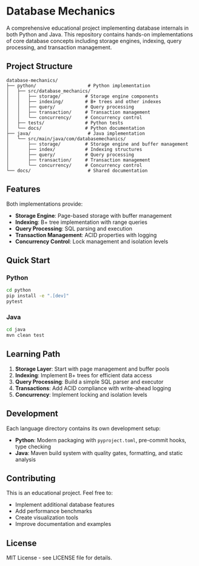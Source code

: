 # Database Mechanics

A comprehensive educational project implementing database internals in both Python and Java. This repository contains hands-on implementations of core database concepts including storage engines, indexing, query processing, and transaction management.

## Project Structure

```
database-mechanics/
├── python/                   # Python implementation
│   ├── src/database_mechanics/
│   │   ├── storage/         # Storage engine components
│   │   ├── indexing/        # B+ trees and other indexes
│   │   ├── query/           # Query processing
│   │   ├── transaction/     # Transaction management
│   │   └── concurrency/     # Concurrency control
│   ├── tests/               # Python tests
│   └── docs/                # Python documentation
├── java/                     # Java implementation
│   └── src/main/java/com/databasemechanics/
│       ├── storage/         # Storage engine and buffer management
│       ├── index/           # Indexing structures
│       ├── query/           # Query processing
│       ├── transaction/     # Transaction management
│       └── concurrency/     # Concurrency control
└── docs/                     # Shared documentation
```

## Features

Both implementations provide:

- **Storage Engine**: Page-based storage with buffer management
- **Indexing**: B+ tree implementation with range queries
- **Query Processing**: SQL parsing and execution
- **Transaction Management**: ACID properties with logging
- **Concurrency Control**: Lock management and isolation levels

## Quick Start

### Python
```bash
cd python
pip install -e ".[dev]"
pytest
```

### Java
```bash
cd java
mvn clean test
```

## Learning Path

1. **Storage Layer**: Start with page management and buffer pools
2. **Indexing**: Implement B+ trees for efficient data access
3. **Query Processing**: Build a simple SQL parser and executor
4. **Transactions**: Add ACID compliance with write-ahead logging
5. **Concurrency**: Implement locking and isolation levels

## Development

Each language directory contains its own development setup:

- **Python**: Modern packaging with `pyproject.toml`, pre-commit hooks, type checking
- **Java**: Maven build system with quality gates, formatting, and static analysis

## Contributing

This is an educational project. Feel free to:

- Implement additional database features
- Add performance benchmarks
- Create visualization tools
- Improve documentation and examples

## License

MIT License - see LICENSE file for details.

